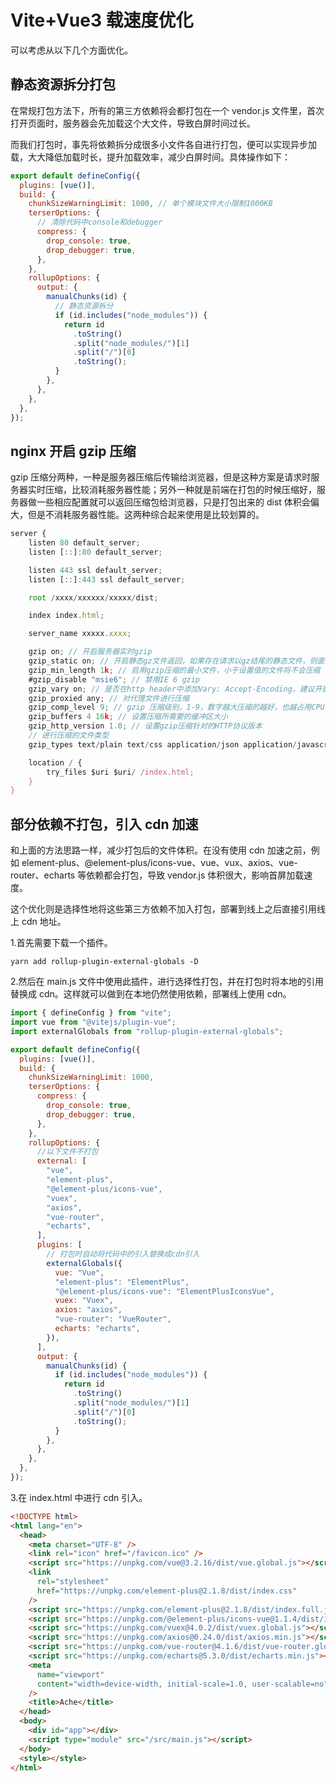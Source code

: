 # Vite+Vue3 载速度优化

可以考虑从以下几个方面优化。

## 静态资源拆分打包

在常规打包方法下，所有的第三方依赖将会都打包在一个 vendor.js 文件里，首次打开页面时，服务器会先加载这个大文件，导致白屏时间过长。

而我们打包时，事先将依赖拆分成很多小文件各自进行打包，便可以实现异步加载，大大降低加载时长，提升加载效率，减少白屏时间。具体操作如下：

```js
export default defineConfig({
  plugins: [vue()],
  build: {
    chunkSizeWarningLimit: 1000, // 单个模块文件大小限制1000KB
    terserOptions: {
      // 清除代码中console和debugger
      compress: {
        drop_console: true,
        drop_debugger: true,
      },
    },
    rollupOptions: {
      output: {
        manualChunks(id) {
          // 静态资源拆分
          if (id.includes("node_modules")) {
            return id
              .toString()
              .split("node_modules/")[1]
              .split("/")[0]
              .toString();
          }
        },
      },
    },
  },
});
```

## nginx 开启 gzip 压缩

gzip 压缩分两种，一种是服务器压缩后传输给浏览器，但是这种方案是请求时服务器实时压缩，比较消耗服务器性能；另外一种就是前端在打包的时候压缩好，服务器做一些相应配置就可以返回压缩包给浏览器，只是打包出来的 dist 体积会偏大，但是不消耗服务器性能。这两种综合起来使用是比较划算的。

```js
server {
	listen 80 default_server;
	listen [::]:80 default_server;

	listen 443 ssl default_server;
	listen [::]:443 ssl default_server;

	root /xxxx/xxxxxx/xxxxx/dist;

	index index.html;

	server_name xxxxx.xxxx;

    gzip on; // 开启服务器实时gzip
    gzip_static on; // 开启静态gz文件返回，如果存在请求以gz结尾的静态文件，则直接返回该文件
    gzip_min_length 1k; // 启用gzip压缩的最小文件，小于设置值的文件将不会压缩
    #gzip_disable "msie6"; // 禁用IE 6 gzip
    gzip_vary on; // 是否在http header中添加Vary: Accept-Encoding，建议开启
    gzip_proxied any; // 对代理文件进行压缩
    gzip_comp_level 9; // gzip 压缩级别，1-9，数字越大压缩的越好，也越占用CPU时间
    gzip_buffers 4 16k; // 设置压缩所需要的缓冲区大小
    gzip_http_version 1.0; // 设置gzip压缩针对的HTTP协议版本
    // 进行压缩的文件类型
    gzip_types text/plain text/css application/json application/javascript text/xml application/xml application/xml+rss text/javascript image/jpeg image/gif image/png image/svg+xml;

	location / {
		try_files $uri $uri/ /index.html;
	}
}
```

## 部分依赖不打包，引入 cdn 加速

和上面的方法思路一样，减少打包后的文件体积。在没有使用 cdn 加速之前，例如 element-plus、@element-plus/icons-vue、vue、vux、axios、vue-router、echarts 等依赖都会打包，导致 vendor.js 体积很大，影响首屏加载速度。

这个优化则是选择性地将这些第三方依赖不加入打包，部署到线上之后直接引用线上 cdn 地址。

1.首先需要下载一个插件。

```
yarn add rollup-plugin-external-globals -D
```

2.然后在 main.js 文件中使用此插件，进行选择性打包，并在打包时将本地的引用替换成 cdn。这样就可以做到在本地仍然使用依赖，部署线上使用 cdn。

```js
import { defineConfig } from "vite";
import vue from "@vitejs/plugin-vue";
import externalGlobals from "rollup-plugin-external-globals";

export default defineConfig({
  plugins: [vue()],
  build: {
    chunkSizeWarningLimit: 1000,
    terserOptions: {
      compress: {
        drop_console: true,
        drop_debugger: true,
      },
    },
    rollupOptions: {
      //以下文件不打包
      external: [
        "vue",
        "element-plus",
        "@element-plus/icons-vue",
        "vuex",
        "axios",
        "vue-router",
        "echarts",
      ],
      plugins: [
        // 打包时自动将代码中的引入替换成cdn引入
        externalGlobals({
          vue: "Vue",
          "element-plus": "ElementPlus",
          "@element-plus/icons-vue": "ElementPlusIconsVue",
          vuex: "Vuex",
          axios: "axios",
          "vue-router": "VueRouter",
          echarts: "echarts",
        }),
      ],
      output: {
        manualChunks(id) {
          if (id.includes("node_modules")) {
            return id
              .toString()
              .split("node_modules/")[1]
              .split("/")[0]
              .toString();
          }
        },
      },
    },
  },
});
```

3.在 index.html 中进行 cdn 引入。

```html
<!DOCTYPE html>
<html lang="en">
  <head>
    <meta charset="UTF-8" />
    <link rel="icon" href="/favicon.ico" />
    <script src="https://unpkg.com/vue@3.2.16/dist/vue.global.js"></script>
    <link
      rel="stylesheet"
      href="https://unpkg.com/element-plus@2.1.8/dist/index.css"
    />
    <script src="https://unpkg.com/element-plus@2.1.8/dist/index.full.js"></script>
    <script src="https://unpkg.com/@element-plus/icons-vue@1.1.4/dist/index.iife.min.js"></script>
    <script src="https://unpkg.com/vuex@4.0.2/dist/vuex.global.js"></script>
    <script src="https://unpkg.com/axios@0.24.0/dist/axios.min.js"></script>
    <script src="https://unpkg.com/vue-router@4.1.6/dist/vue-router.global.js"></script>
    <script src="https://unpkg.com/echarts@5.3.0/dist/echarts.min.js"></script>
    <meta
      name="viewport"
      content="width=device-width, initial-scale=1.0, user-scalable=no"
    />
    <title>Ache</title>
  </head>
  <body>
    <div id="app"></div>
    <script type="module" src="/src/main.js"></script>
  </body>
  <style></style>
</html>
```
